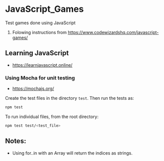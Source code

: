 # JavaScript_Games
Test games done using JavaScript

1. Folowing instructions from https://www.codewizardshq.com/javascript-games/

## Learning JavaScript

- https://learnjavascript.online/

### Using Mocha for unit testing
- https://mochajs.org/

Create the test files in the directory `test`. Then run the tests as:

```bash
npm test
```

To run individual files, from the root directory:
```bash
npm test test/<test_file>
```



## Notes:

- Using for..in with an Array will return the indices as strings.

